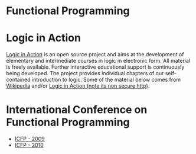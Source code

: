 # Functional Programming

# Logic in Action
[Logic in Action](http://www.logicinaction.org/) is an open source project and aims at the development of elementary and intermediate courses in logic in electronic form. All material is freely available. Further interactive educational support is continuously being developed. The project provides individual chapters of our self-contained introduction to logic. Some of the material below comes from [Wikipedia](https://en.wikipedia.org) and/or [Logic in Action (note its non secure http)](http://www.logicinaction.org/).

# International Conference on Functional Programming
- [ICFP - 2009](https://vimeo.com/album/126865)
- [ICFP - 2010](https://vimeo.com/album/1453306)
